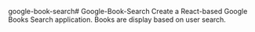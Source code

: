 google-book-search# Google-Book-Search
Create a React-based Google Books Search application. Books are display based on user search.

